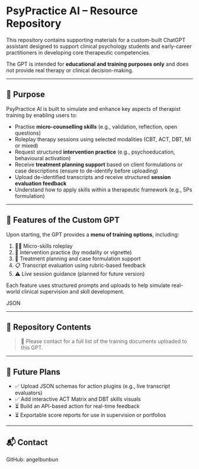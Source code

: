 

# PsyPractice AI – Resource Repository

This repository contains supporting materials for a custom-built ChatGPT assistant designed to support clinical psychology students and early-career practitioners in developing core therapeutic competencies.

The GPT is intended for **educational and training purposes only** and does not provide real therapy or clinical decision-making.

---

## 🎯 Purpose

PsyPractice AI is built to simulate and enhance key aspects of therapist training by enabling users to:

- Practise **micro-counselling skills** (e.g., validation, reflection, open questions)
- Roleplay therapy sessions using selected modalities (CBT, ACT, DBT, MI or mixed)
- Request structured **intervention practice** (e.g., psychoeducation, behavioural activation)
- Receive **treatment planning support** based on client formulations or case descriptions (ensure to de-identify before uploading)
- Upload de-identified transcripts and receive structured **session evaluation feedback**
- Understand how to apply skills within a therapeutic framework (e.g., 5Ps formulation)

---

## 🧩 Features of the Custom GPT

Upon starting, the GPT provides a **menu of training options**, including:

1. 🧑‍🏫 Micro-skills roleplay
2. 💬 Intervention practice (by modality or vignette)
3. 🧠 Treatment planning and case formulation support
4. 📋 Transcript evaluation using rubric-based feedback
5. ⚠️ Live session guidance (planned for future version)

Each feature uses structured prompts and uploads to help simulate real-world clinical supervision and skill development.

JSON

---

## 📂 Repository Contents

> 📝 Please contact for a full list of the training documents uploaded to this GPT. 

---

## 🚧 Future Plans

- ✅ Upload JSON schemas for action plugins (e.g., live transcript evaluators)
- ✅ Add interactive ACT Matrix and DBT skills visuals
- ⏳ Build an API-based action for real-time feedback
- ⏳ Exportable score reports for use in supervision or portfolios

---

## 📬 Contact

GitHub: angelbunbun

